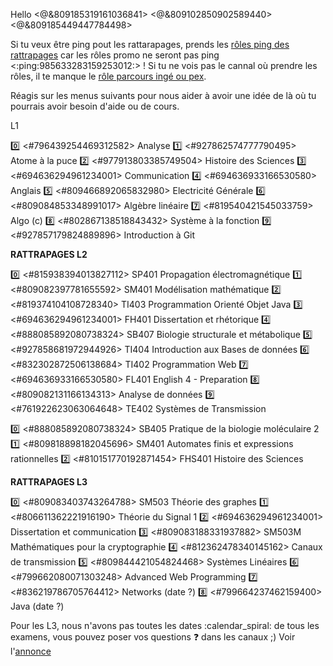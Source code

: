 Hello <@&809185319161036841> <@&809102850902589440> <@&809185449447784498>

Si tu veux être ping pout les rattarapages, prends les [rôles ping des rattrapages](https://discord.com/channels/694220883815956580/892340236175147029/893852934104825866) car les rôles promo ne seront pas ping <:ping:985633283159253012:> !
Si tu ne vois pas le cannal où prendre les rôles, il te manque le [rôle parcours ingé ou pex](https://discord.com/channels/694220883815956580/817741515564122143/895428636038012970).

Réagis sur les menus suivants pour nous aider à avoir une idée de là où tu pourrais avoir besoin d'aide ou de cours.

L1

:zero: <#796439254469312582> Analyse
:one: <#927862574777790495> Atome à la puce
:two: <#977913803385749504> Histoire des Sciences
:three: <#694636294961234001> Communication
:four: <#694636933166530580> Anglais
:five: <#809466892065832980> Electricité Générale
:six: <#809084853348991017> Algèbre linéaire
:seven: <#819540421545033759> Algo (c)
:eight: <#802867138518843432> Système à la fonction
:nine: <#927857179824889896> Introduction à Git


**RATTRAPAGES L2**

:zero: <#815938394013827112> SP401 Propagation électromagnétique
:one: <#809082397781655592> SM401 Modélisation mathématique
:two: <#819374104108728340> TI403 Programmation Orienté Objet Java
:three: <#694636294961234001> FH401 Dissertation et rhétorique
:four: <#888085892080738324> SB407 Biologie structurale et métabolique
:five: <#927858681972944926> TI404 Introduction aux Bases de données
:six: <#832302872506138684> TI402 Programmation Web
:seven: <#694636933166530580> FL401 English 4 - Preparation
:eight: <#809082131166134313> Analyse de données
:nine: <#761922623063064648> TE402 Systèmes de Transmission



:zero: <#888085892080738324> SB405 Pratique de la biologie moléculaire 2
:one: <#809818898182045696> SM401 Automates finis et expressions rationnelles
:two: <#810151770192871454> FHS401 Histoire des Sciences



**RATTRAPAGES L3**

:zero: <#809083403743264788> SM503 Théorie des graphes
:one: <#806611362221916190> Théorie du Signal 1
:two: <#694636294961234001> Dissertation et communication
:three: <#809083188331937882> SM503M Mathématiques pour la cryptographie
:four: <#812362478340145162> Canaux de transmission
:five: <#809844421054824468> Systèmes Linéaires
:six: <#799662080071303248> Advanced Web Programming
:seven: <#836219786705764412> Networks (date ?)
:eight: <#799664237462159400> Java (date ?)




Pour les L3, nous n'avons pas toutes les dates :calendar_spiral:  de tous les examens, vous pouvez poser vos questions :question: dans les canaux ;)
Voir l'[annonce](https://discord.com/channels/694220883815956580/887751449625387089/985630204728864818)
